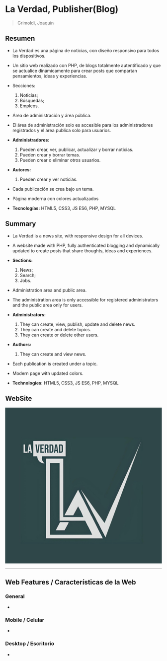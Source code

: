 # La Verdad, Publisher(Blog)

> Grimoldi, Joaquín

## Resumen

+ La Verdad es una página de noticias, con diseño responsivo para todos los dispositivos. 
  
+ Un sitio web realizado con PHP, de blogs totalmente autentificado y que se actualice dinámicamente para crear posts que compartan pensamientos, ideas y experiencias.

+ Secciones:
  1. Noticias;
  2. Búsquedas;
  3. Empleos.

+ Área de administración y área pública.
  
+ El área de administración solo es accesible para los administradores registrados y el área publica solo para usuarios.

+ **Administradores:**
  1. Pueden crear, ver, publicar, actualizar y borrar noticias.
  2. Pueden crear y borrar temas.
  3. Pueden crear o eliminar otros usuarios.
   
+ **Autores:**
  1. Pueden crear y ver noticias.

+ Cada publicación se crea bajo un tema.
  
+ Página moderna con colores actualizados

+ **Tecnologías:** HTML5, CSS3, JS ES6, PHP, MYSQL

## Summary

+ La Verdad is a news site, with responsive design for all devices. 
  
+ A website made with PHP, fully authenticated blogging and dynamically updated to create posts that share thoughts, ideas and experiences.

+ **Sections:**
  1. News;
  2. Search;
  3. Jobs.

+ Administration area and public area.
  
+ The administration area is only accessible for registered administrators and the public area only for users.

+ **Administrators:**
  1. They can create, view, publish, update and delete news.
  2. They can create and delete topics.
  3. They can create or delete other users.
   
+ **Authors:**
  1. They can create and view news.

+ Each publication is created under a topic.
  
+ Modern page with updated colors.

+ **Technologies:** HTML5, CSS3, JS ES6, PHP, MYSQL

## WebSite

![logo](./logo.jpg)

---

## Web Features / Características de la Web

### General

+

### Mobile / Celular

+ 

### Desktop / Escritorio

+
